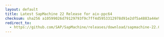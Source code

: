 ```yaml
---
layout: default
title: Latest SapMachine 22 Release for aix-ppc64
checksum: sha256 a10599026d79129793f9c7ff4d5953312978d91e2df5a4883a44e932bf459bca
redirect_to:
  - https://github.com/SAP/SapMachine/releases/download/sapmachine-22.0.1/sapmachine-jre-22.0.1_aix-ppc64_bin.tar.gz
---
```

